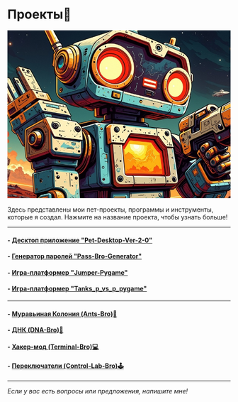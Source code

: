 # <div class="animate__animated animate__bounce">Проекты🤖</div>
<link rel="stylesheet" href="https://cdnjs.cloudflare.com/ajax/libs/animate.css/4.1.1/animate.min.css">

![robot](images/robot.jpg)

Здесь представлены мои пет-проекты, программы и инструменты, которые я создал. Нажмите на название проекта, чтобы узнать больше!

---

#### - [Десктоп приложение "Pet-Desktop-Ver-2-0"](project1.md)
#### - [Генератор паролей "Pass-Bro-Generator"](project2.md)
#### - [Игра-платформер "Jumper-Pygame"](project3.md)
#### - [Игра-платформер "Tanks_p_vs_p_pygame"](project4.md)

---

#### - [Муравьиная Колония (Ants-Bro)🐜](ant_colony/ants.html)
#### - [ДНК (DNA-Bro)🧬](..//graphs/dna/dna.html)
#### - [Хакер-мод (Terminal-Bro)💻](../hacking/hacking.md)
#### - [Переключатели (Control-Lab-Bro)🕹️](switches/switches_sliders.html)

---

*Если у вас есть вопросы или предложения, напишите мне!*
